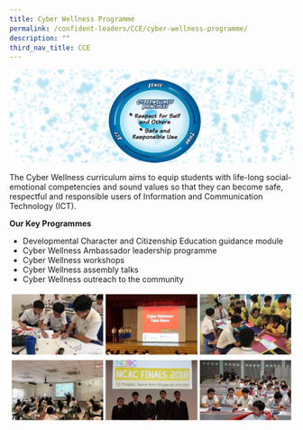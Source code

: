 ```yaml
---
title: Cyber Wellness Programme
permalink: /confident-leaders/CCE/cyber-wellness-programme/
description: ""
third_nav_title: CCE
---
```

![](/images/Cyber%20Wellness%20Programme/CW.jpg)

The Cyber Wellness curriculum aims to equip students with life-long social-emotional competencies and sound values so that they can become safe, respectful and responsible users of Information and Communication Technology (ICT).

**Our Key Programmes**

*   Developmental Character and Citizenship Education guidance module
*   Cyber Wellness Ambassador leadership programme
*   Cyber Wellness workshops
*   Cyber Wellness assembly talks
*   Cyber Wellness outreach to the community

![](/images/Cyber%20Wellness%20Programme/CWProg-1.jpg)
![](/images/Cyber%20Wellness%20Programme/CWProg-2.jpg)